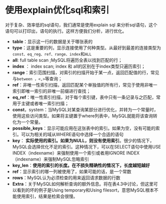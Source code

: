 # 使用explain优化sql和索引

对于复杂、效率低的sql语句，我们通常是使用explain sql 来分析sql语句，这个语句可以打印出，语句的执行。这样方便我们分析，进行优化。

* **table**：显示这一行的数据是关于哪张表的
* **type**：这是重要的列，显示连接使用了何种类型。从最好到最差的连接类型为`const、eq_reg、ref、range、index`和`ALL`
* **all**: full table scan ;MySQL将遍历全表以找到匹配的行；
* **index** ： index scan; index 和 all的区别在于index类型只遍历索引；
* **range**：索引范围扫描，对索引的扫描开始于某一点，返回匹配值的行，常见与`between ，<,>`等查询；
* **ref**：非唯一性索引扫描，返回匹配某个单独值的所有行，常见于使用非唯一索引即唯一索引的非唯一前缀进行查找；
* **eq\_ref**：唯一性索引扫描，对于每个索引键，表中只有一条记录与之匹配，常用于主键或者唯一索引扫描；
* **const**，system：当MySQL对某查询某部分进行优化，并转为一个常量时，使用这些访问类型。如果将主键置于where列表中，MySQL就能将该查询转化为一个常量。
* **possible\_keys**：显示可能应用在这张表中的索引。如果为空，没有可能的索引。可以为相关的域从WHERE语句中选择一个合适的语句
* **key**： **实际使用的索引。如果为NULL，则没有使用索引**。很少的情况下，MySQL会选择优化不足的索引。这种情况下，可以在SELECT语句中使用USE INDEX（indexname）来强制使用一个索引或者用IGNORE INDEX（indexname）来强制MySQL忽略索引
* **key\_len**：**使用的索引的长度。在不损失精确性的情况下，长度越短越好**
* **ref**：显示索引的哪一列被使用了，如果可能的话，是一个常数
* **rows**：MySQL认为必须检查的用来返回请求数据的行数
* **Extra**：关于MySQL如何解析查询的额外信息。将在表4.3中讨论，但这里可以看到的坏的例子是Using temporary和Using filesort，意思MySQL根本不能使用索引，结果是检索会很慢。



